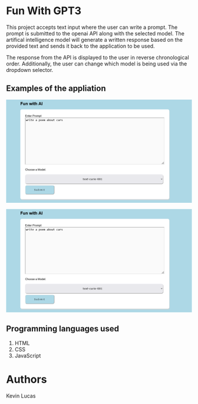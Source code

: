 # Fun With GPT3

This project accepts text input where the user can write a prompt. The prompt is submitted to the openai API along with the selected model. The artifical intelligence model will generate a written response based on the provided text and sends it back to the application to be used.

The response from the API is displayed to the user in reverse chronological order. Additionally, the user can change which model is being used via the dropdown selector.

## Examples of the appliation
![Displays how the form looks](./assets/GPT3_Form.PNG)

![Displays how the responses look](./assets/GPT3_Form.PNG)

## Programming languages used

1. HTML
2. CSS
3. JavaScript

# Authors
Kevin Lucas
